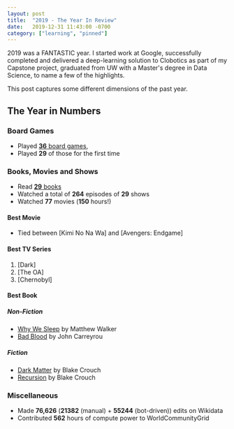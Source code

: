 ```yaml
---
layout: post
title:  "2019 - The Year In Review"
date:   2019-12-31 11:43:00 -0700
category: ["learning", "pinned"]
---
```


2019 was a FANTASTIC year. I started work at Google, successfully completed and delivered a deep-learning solution to Clobotics as part of my Capstone project, graduated from UW with a Master's degree in Data Science, to name a few of the highlights.

This post captures some different dimensions of the past year.

## The Year in Numbers

### Board Games

 * Played [**36** board games](https://boardgamegeek.com/geekplay.php?userid=2118760&redirect=1&startdate=2019-01-01&dateinput=2019-01-01&dateinput=2019-12-31&enddate=2019-12-31&action=bygame&subtype=boardgame),
 * Played **29** of those for the first time

### Books, Movies and Shows

 * Read [**29** books](https://www.goodreads.com/user_challenges/16176978)
 * Watched a total of **264** episodes of **29** shows
 * Watched **77** movies (**150** hours!)

#### Best Movie

 * Tied between [Kimi No Na Wa] and [Avengers: Endgame]

#### Best TV Series

 1. [Dark]
 1. [The OA]
 1. [Chernobyl]

#### Best Book

##### Non-Fiction

 * [Why We Sleep](https://www.goodreads.com/book/show/36294636-why-we-sleep) by Matthew Walker
 * [Bad Blood](https://www.goodreads.com/book/show/38799469-bad-blood) by John Carreyrou

##### Fiction

 * [Dark Matter](https://www.goodreads.com/book/show/27833670-dark-matter) by Blake Crouch
 * [Recursion](https://www.goodreads.com/book/show/42046112-recursion) by Blake Crouch

### Miscellaneous

 * Made **76,626** (**21382** (manual) + **55244** (bot-driven)) edits on Wikidata
 * Contributed **562** hours of compute power to WorldCommunityGrid
